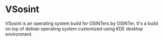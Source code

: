 # VSosint
VSosint is an operating system build for OSINTers by OSINTer. It's a build on top of debian operating system customized using KDE desktop environment.
